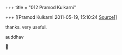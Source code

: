+++
title = "012 Pramod Kulkarni"

+++
[[Pramod Kulkarni	2011-05-19, 15:10:24 [Source](https://groups.google.com/g/samskrita/c/HTgOtvKZEgg)]]



thanks. very useful.

auddhav



